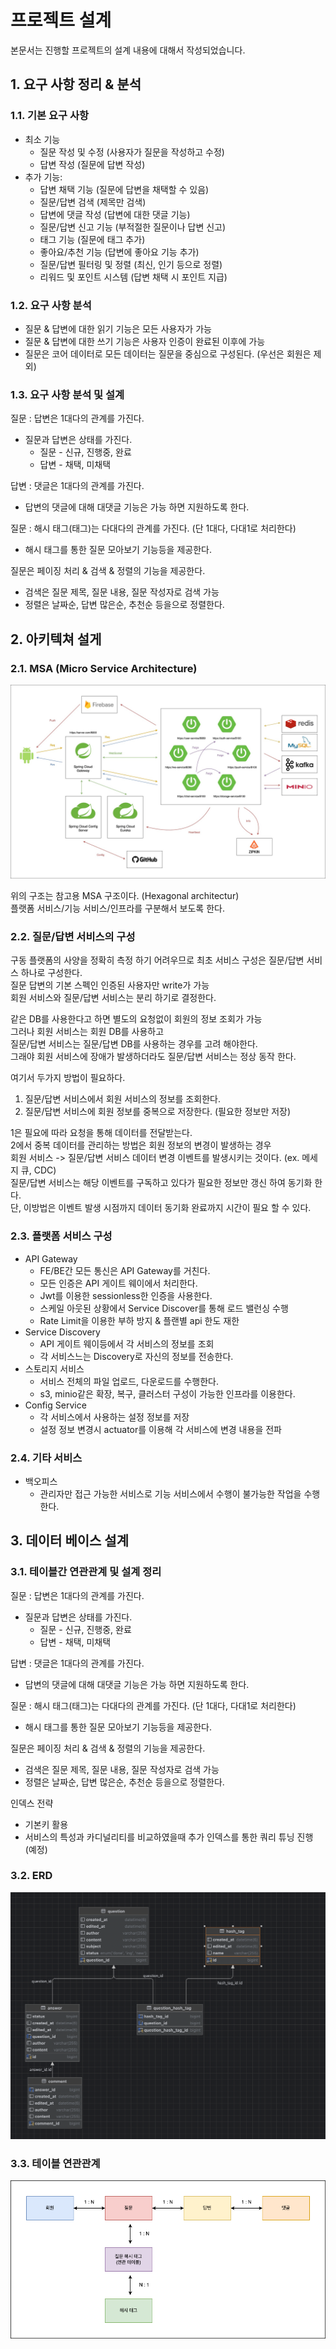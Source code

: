 # 프로젝트 설계

본문서는 진행할 프로젝트의 설계 내용에 대해서 작성되었습니다.  

## 1. 요구 사항 정리 & 분석

### 1.1. 기본 요구 사항
* 최소 기능
    * 질문 작성 및 수정 (사용자가 질문을 작성하고 수정)
    * 답변 작성 (질문에 답변 작성)
* 추가 기능:
    * 답변 채택 기능 (질문에 답변을 채택할 수 있음)
    * 질문/답변 검색 (제목만 검색)
    * 답변에 댓글 작성 (답변에 대한 댓글 기능)
    * 질문/답변 신고 기능 (부적절한 질문이나 답변 신고)
    * 태그 기능 (질문에 태그 추가)
    * 좋아요/추천 기능 (답변에 좋아요 기능 추가)
    * 질문/답변 필터링 및 정렬 (최신, 인기 등으로 정렬)
    * 리워드 및 포인트 시스템 (답변 채택 시 포인트 지급)

### 1.2. 요구 사항 분석
* 질문 & 답변에 대한 읽기 기능은 모든 사용자가 가능
* 질문 & 답변에 대한 쓰기 기능은 사용자 인증이 완료된 이후에 가능
* 질문은 코어 데이터로 모든 데이터는 질문을 중심으로 구성된다. (우선은 회원은 제외)

### 1.3. 요구 사항 분석 및 설계

질문 : 답변은 1대다의 관계를 가진다.
* 질문과 답변은 상태를 가진다.
    * 질문 - 신규, 진행중, 완료
    * 답변 - 채택, 미채택

답변 : 댓글은 1대다의 관계를 가진다.   
- 답변의 댓글에 대해 대댓글 기능은 가능 하면 지원하도록 한다.   

질문 : 해시 태그(태그)는 다대다의 관계를 가진다. (단 1대다, 다대1로 처리한다)   
- 해시 태그를 통한 질문 모아보기 기능등을 제공한다.  

질문은 페이징 처리 & 검색 & 정렬의 기능을 제공한다.  

- 검색은 질문 제목, 질문 내용, 질문 작성자로 검색 가능
- 정렬은 날짜순, 답변 많은순, 추천순 등을으로 정렬한다.

## 2. 아키텍쳐 설게

### 2.1. MSA (Micro Service Architecture)

![intro](./images/msa.jpg)

위의 구조는 참고용 MSA 구조이다. (Hexagonal architectur)  
플랫폼 서비스/기능 서비스/인프라를 구분해서 보도록 한다.  

### 2.2. 질문/답변 서비스의 구성

구동 플랫폼의 사양을 정확히 측정 하기 어려우므로 최초 서비스 구성은 질문/답변 서비스 하나로 구성한다.  
질문 답변의 기본 스펙인 인증된 사용자만 write가 가능  
회원 서비스와 질문/답변 서비스는 분리 하기로 결정한다.

같은 DB를 사용한다고 하면 별도의 요청없이 회원의 정보 조회가 가능  
그러나 회원 서비스는 회원 DB를 사용하고   
질문/답변 서비스는 질문/답변 DB를 사용하는 경우를 고려 해야한다.   
그래야 회원 서비스에 장애가 발생하더라도 질문/답변 서비스는 정상 동작 한다.  

여기서 두가지 방법이 필요하다.
1. 질문/답변 서비스에서 회원 서비스의 정보를 조회한다.
2. 질문/답변 서비스에 회원 정보를 중복으로 저장한다. (필요한 정보만 저장)

1은 필요에 따라 요청을 통해 데이터를 전달받는다.  
2에서 중복 데이터를 관리하는 방법은 회원 정보의 변경이 발생하는 경우   
회원 서비스 -> 질문/답변 서비스 데이터 변경 이벤트를 발생시키는 것이다. (ex. 메세지 큐, CDC)  
질문/답변 서비스는 해당 이벤트를 구독하고 있다가 필요한 정보만 갱신 하여 동기화 한다.  
단, 이방법은 이벤트 발생 시점까지 데이터 동기화 완료까지 시간이 필요 할 수 있다.   

### 2.3. 플랫폼 서비스 구성

* API Gateway
    * FE/BE간 모든 통신은 API Gateway를 거친다.
    * 모든 인증은 API 게이트 웨이에서 처리한다.  
    * Jwt를 이용한 sessionless한 인증을 사용한다.
    * 스케일 아웃된 상황에서 Service Discover를 통해 로드 밸런싱 수행
    * Rate Limit을 이용한 부하 방지 & 플랜별 api 한도 재한
* Service Discovery
    * API 게이트 웨이등에서 각 서비스의 정보를 조회
    * 각 서비스느는 Discovery로 자신의 정보를 전송한다.
* 스토리지 서비스
    * 서비스 전체의 파일 업로드, 다운로드를 수행한다.
    * s3, minio같은 확장, 복구, 클러스터 구성이 가능한 인프라를 이용한다.  
* Config Service
    * 각 서비스에서 사용하는 설정 정보를 저장
    * 설정 정보 변경시 actuator를 이용해 각 서비스에 변경 내용을 전파

### 2.4. 기타 서비스

* 백오피스
    * 관리자만 접근 가능한 서비스로 기능 서비스에서 수행이 불가능한 작업을 수행한다.  

## 3. 데이터 베이스 설계

### 3.1. 테이블간 연관관계 및 설계 정리

질문 : 답변은 1대다의 관계를 가진다.
* 질문과 답변은 상태를 가진다.
    * 질문 - 신규, 진행중, 완료
    * 답변 - 채택, 미채택

답변 : 댓글은 1대다의 관계를 가진다.   
- 답변의 댓글에 대해 대댓글 기능은 가능 하면 지원하도록 한다.   

질문 : 해시 태그(태그)는 다대다의 관계를 가진다. (단 1대다, 다대1로 처리한다)   
- 해시 태그를 통한 질문 모아보기 기능등을 제공한다.  

질문은 페이징 처리 & 검색 & 정렬의 기능을 제공한다.  

- 검색은 질문 제목, 질문 내용, 질문 작성자로 검색 가능
- 정렬은 날짜순, 답변 많은순, 추천순 등을으로 정렬한다.

인덱스 전략
- 기본키 활용
- 서비스의 특성과 카디널리티를 비교하였을때 추가 인덱스를 통한 쿼리 튜닝 진행 (예정)

### 3.2. ERD

![intro](./images/question-service-schema.png)

### 3.3. 테이블 연관관계

![intro](./images/db-relation-graph.png)